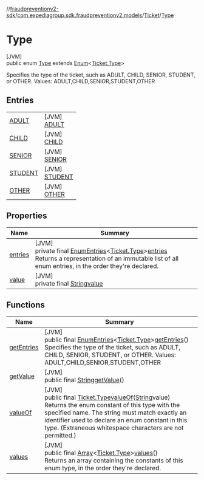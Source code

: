 //[fraudpreventionv2-sdk](../../../../index.md)/[com.expediagroup.sdk.fraudpreventionv2.models](../../index.md)/[Ticket](../index.md)/[Type](index.md)

# Type

[JVM]\
public enum [Type](index.md) extends [Enum](https://docs.oracle.com/javase/8/docs/api/java/lang/Enum.html)&lt;[Ticket.Type](index.md)&gt;

Specifies the type of the ticket, such as ADULT, CHILD, SENIOR, STUDENT, or OTHER. Values: ADULT,CHILD,SENIOR,STUDENT,OTHER

## Entries

| | |
|---|---|
| [ADULT](-a-d-u-l-t/index.md) | [JVM]<br>[ADULT](-a-d-u-l-t/index.md) |
| [CHILD](-c-h-i-l-d/index.md) | [JVM]<br>[CHILD](-c-h-i-l-d/index.md) |
| [SENIOR](-s-e-n-i-o-r/index.md) | [JVM]<br>[SENIOR](-s-e-n-i-o-r/index.md) |
| [STUDENT](-s-t-u-d-e-n-t/index.md) | [JVM]<br>[STUDENT](-s-t-u-d-e-n-t/index.md) |
| [OTHER](-o-t-h-e-r/index.md) | [JVM]<br>[OTHER](-o-t-h-e-r/index.md) |

## Properties

| Name | Summary |
|---|---|
| [entries](index.md#1016677949%2FProperties%2F-173342751) | [JVM]<br>private final [EnumEntries](https://kotlinlang.org/api/latest/jvm/stdlib/kotlin.enums/-enum-entries/index.html)&lt;[Ticket.Type](index.md)&gt;[entries](index.md#1016677949%2FProperties%2F-173342751)<br>Returns a representation of an immutable list of all enum entries, in the order they're declared. |
| [value](index.md#-1035154308%2FProperties%2F-173342751) | [JVM]<br>private final [String](https://docs.oracle.com/javase/8/docs/api/java/lang/String.html)[value](index.md#-1035154308%2FProperties%2F-173342751) |

## Functions

| Name | Summary |
|---|---|
| [getEntries](get-entries.md) | [JVM]<br>public final [EnumEntries](https://kotlinlang.org/api/latest/jvm/stdlib/kotlin.enums/-enum-entries/index.html)&lt;[Ticket.Type](index.md)&gt;[getEntries](get-entries.md)()<br>Specifies the type of the ticket, such as ADULT, CHILD, SENIOR, STUDENT, or OTHER. Values: ADULT,CHILD,SENIOR,STUDENT,OTHER |
| [getValue](get-value.md) | [JVM]<br>public final [String](https://docs.oracle.com/javase/8/docs/api/java/lang/String.html)[getValue](get-value.md)() |
| [valueOf](value-of.md) | [JVM]<br>public final [Ticket.Type](index.md)[valueOf](value-of.md)([String](https://docs.oracle.com/javase/8/docs/api/java/lang/String.html)value)<br>Returns the enum constant of this type with the specified name. The string must match exactly an identifier used to declare an enum constant in this type. (Extraneous whitespace characters are not permitted.) |
| [values](values.md) | [JVM]<br>public final [Array](https://kotlinlang.org/api/latest/jvm/stdlib/kotlin/-array/index.html)&lt;[Ticket.Type](index.md)&gt;[values](values.md)()<br>Returns an array containing the constants of this enum type, in the order they're declared. |
